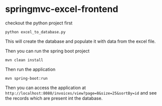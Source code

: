 # springmvc-excel-frontend


checkout the python project first 

```shell
python excel_to_database.py   
```

This will create the database and populate it with data from the excel file.

Then you can run the spring boot project

```shell
mvn clean install
```

Then run the application

```shell
mvn spring-boot:run
```

Then you can access the application at `http://localhost:8080/invoices/view?page=8&size=25&sortBy=id` and see the records which are present int the database.



